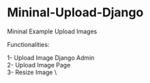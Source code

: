 # Mininal-Upload-Django

Mininal Example Upload Images

Functionalities:

1- Upload Image Django Admin \
2- Upload Image Page \
3- Resize Image \
